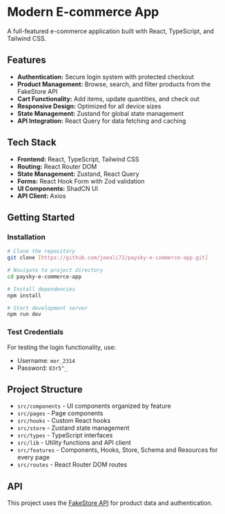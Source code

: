 # Modern E-commerce App

A full-featured e-commerce application built with React, TypeScript, and Tailwind CSS.

## Features

- **Authentication:** Secure login system with protected checkout
- **Product Management:** Browse, search, and filter products from the FakeStore API
- **Cart Functionality:** Add items, update quantities, and check out
- **Responsive Design:** Optimized for all device sizes
- **State Management:** Zustand for global state management
- **API Integration:** React Query for data fetching and caching

## Tech Stack

- **Frontend:** React, TypeScript, Tailwind CSS
- **Routing:** React Router DOM
- **State Management:** Zustand, React Query
- **Forms:** React Hook Form with Zod validation
- **UI Components:** ShadCN UI
- **API Client:** Axios

## Getting Started

### Installation

```bash
# Clone the repository
git clone [https://github.com/joeali72/paysky-e-commerce-app.git]

# Navigate to project directory
cd paysky-e-commerce-app

# Install dependencies
npm install

# Start development server
npm run dev
```

### Test Credentials

For testing the login functionality, use:

- Username: `mor_2314`
- Password: `83r5^_`

## Project Structure

- `src/components` - UI components organized by feature
- `src/pages` - Page components
- `src/hooks` - Custom React hooks
- `src/store` - Zustand state management
- `src/types` - TypeScript interfaces
- `src/lib` - Utility functions and API client
- `src/features` - Components, Hooks, Store, Schema and Resources for every page
- `src/routes` - React Router DOM routes

## API

This project uses the [FakeStore API](https://fakestoreapi.com/docs) for product data and authentication.
